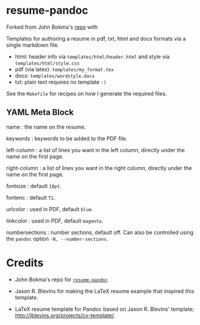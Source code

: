 # resume-pandoc

Forked from John Bokma's [repo](https://github.com/john-bokma/resume-pandoc)
with

Templates for authoring a resume in pdf, txt, html and docx formats via a single
markdown file.

- html: header info via `templates/html/header.html` and style via `templates/html/style.css`
- pdf (via latex): `templates/my_format.tex`
- docx: `templates/wordstyle.docx`
- txt: plain text requires no template `:)`

See the `Makefile` for recipes on how I generate the required files.


## YAML Meta Block

name
 : the name on the resume.

keywords
 : keywords to be added to the PDF file.

left-column
 : a list of lines you want in the left column, directly under the name
   on the first page.

right-column
 : a list of lines you want in the right column, directly under the
   name on the first page.

fontsize
 : default `10pt`.

fontenc
 : default `T1`.

urlcolor
 : used in PDF, default `blue`.

linkcolor
 : used in PDF, default `magenta`.

numbersections
 : number sections, default off. Can also be controlled using the
 `pandoc` option `-N, --number-sections`.


# Credits

- John Bokma's repo for [`resume-pandoc`](https://github.com/john-bokma/resume-pandoc)

- Jason R. Blevins for making the LaTeX resume example that inspired this template.

- LaTeX resume template for Pandoc based on Jason R. Blevins' template; http://jblevins.org/projects/cv-template/.
